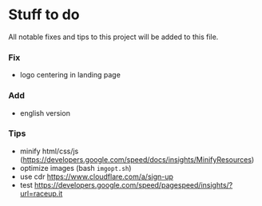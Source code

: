 # Stuff to do
All notable fixes and tips to this project will be added to this file.

### Fix
- logo centering in landing page

### Add
- english version

### Tips
- minify html/css/js (https://developers.google.com/speed/docs/insights/MinifyResources)
- optimize images (bash `imgopt.sh`)
- use cdr https://www.cloudflare.com/a/sign-up
- test https://developers.google.com/speed/pagespeed/insights/?url=raceup.it
